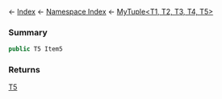 ← [Index](Api-Index) ← [Namespace Index](Namespace-Index) ← [MyTuple<T1, T2, T3, T4, T5>](VRage.MyTuple`5)

### Summary

```csharp
public T5 Item5
```

### Returns

[T5]()

